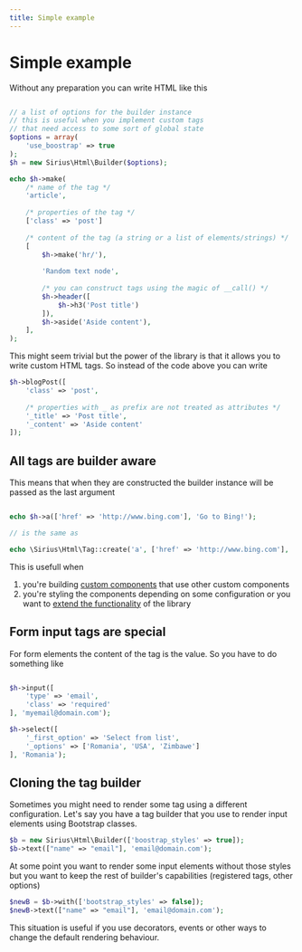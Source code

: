 ```yaml
---
title: Simple example
---
```


# Simple example

Without any preparation you can write HTML like this

```php

// a list of options for the builder instance
// this is useful when you implement custom tags 
// that need access to some sort of global state
$options = array(
	'use_boostrap' => true
);
$h = new Sirius\Html\Builder($options);

echo $h->make(
	/* name of the tag */
	'article',
	
	/* properties of the tag */
	['class' => 'post']
	
	/* content of the tag (a string or a list of elements/strings) */
	[
		$h->make('hr/'),
		
		'Random text node',
		
		/* you can construct tags using the magic of __call() */
		$h->header([
			$h->h3('Post title')
		]),
		$h->aside('Aside content'),
	],
);
```

This might seem trivial but the power of the library is that it allows you to write custom HTML tags. So instead of the code above you can write

```php
$h->blogPost([
    'class' => 'post',
    
    /* properties with _ as prefix are not treated as attributes */
    '_title' => 'Post title',
    '_content' => 'Aside content'
]);
```
## All tags are builder aware

This means that when they are constructed the builder instance will be passed as the last argument

```php

echo $h->a(['href' => 'http://www.bing.com'], 'Go to Bing!');

// is the same as

echo \Sirius\Html\Tag::create('a', ['href' => 'http://www.bing.com'], 'Go to Bing!', $h)
```

This is usefull when

1. you're building [custom components](custom_tags.md) that use other custom components
2. you're styling the components depending on some configuration or you want to [extend the functionality](extending.md) of the library

## Form input tags are special

For form elements the content of the tag is the value. So you have to do something like

```php

$h->input([
	'type' => 'email',
	'class' => 'required'
], 'myemail@domain.com');

$h->select([
	'_first_option' => 'Select from list',
	'_options' => ['Romania', 'USA', 'Zimbawe']
], 'Romania');
```

## Cloning the tag builder

Sometimes you might need to render some tag using a different configuration. Let's say you have a tag builder that you use to render input elements using Bootstrap classes.

```php
$b = new Sirius\Html\Builder(['boostrap_styles' => true]);
$b->text(["name" => "email"], 'email@domain.com');
```

At some point you want to render some input elements without those styles but you want to keep the rest of builder's capabilities (registered tags, other options)

```php
$newB = $b->with(['bootstrap_styles' => false]);
$newB->text(["name" => "email"], 'email@domain.com');
```

This situation is useful if you use decorators, events or other ways to change the default rendering behaviour.